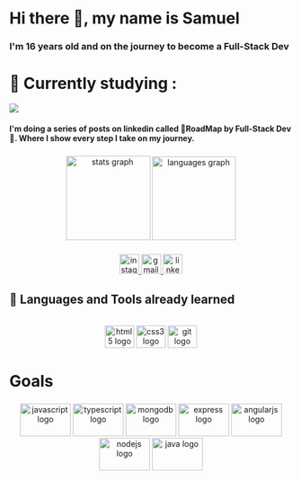 # Hi there 👋, my name is Samuel
### I'm 16 years old and on the journey to become a Full-Stack Dev


#  🔭 Currently studying :

<img src="https://img.icons8.com/color/48/000000/javascript--v1.png"/>


#### I'm doing a series of posts on linkedin called 🚩RoadMap by Full-Stack Dev🚩. Where I show every step I take on my journey.


###

<div align="center">
  <img src="https://github-readme-stats.vercel.app/api?hide_title=false&hide_rank=false&show_icons=true&include_all_commits=true&count_private=true&disable_animations=false&theme=react&locale=pt-br&hide_border=true&custom_title=Godoi's GitHub &username=SamuelGodoi" height="150" alt="stats graph"  />
  <img src="https://github-readme-stats.vercel.app/api/top-langs?locale=pt-br&hide_title=false&layout=compact&card_width=320&langs_count=6&theme=react&hide_border=true&custom_title=Most Used Languages&username=SamuelGodoi" height="149" alt="languages graph"  />
</div>

###


<div>

  <div align="center">
  <a href="https://www.instagram.com/samuellgodoi._/" target="_blank">
    <img src="https://img.shields.io/static/v1?message=Instagram&logo=instagram&label=&color=E4405F&logoColor=white&labelColor=&style=for-the-badge" height="35" alt="instagram logo"  />
  </a>
  <a href="mailto:samlucenagodoi@gmail.com" target="_blank">
    <img src="https://img.shields.io/static/v1?message=Gmail&logo=gmail&label=&color=D14836&logoColor=white&labelColor=&style=for-the-badge" height="35" alt="gmail logo"  />
  </a>
  <a href="https://www.linkedin.com/in/samuel-lucena-godoi-595b67202/" target="_blank">
    <img src="https://img.shields.io/static/v1?message=LinkedIn&logo=linkedin&label=&color=0077B5&logoColor=white&labelColor=&style=for-the-badge" height="35" alt="linkedin logo"  />
  </a>
</div>


</div>

  
## 🚀 Languages and Tools already learned
<br>
<div align="center">
  <img src="https://cdn.jsdelivr.net/gh/devicons/devicon/icons/html5/html5-plain-wordmark.svg" height="40" width="52" alt="html5 logo"  />
  <img src="https://cdn.jsdelivr.net/gh/devicons/devicon/icons/css3/css3-plain-wordmark.svg" height="40" width="52" alt="css3 logo"  />
  <img src="https://cdn.jsdelivr.net/gh/devicons/devicon/icons/git/git-plain.svg" height="40" width="52" alt="git logo"  />
</div>
  
</div>


# Goals 

###

<div align="center">
  <div align="center">
  
  <img src="https://cdn.jsdelivr.net/gh/devicons/devicon/icons/javascript/javascript-original.svg" height="58" width="90" alt="javascript logo"  />
  <img src="https://cdn.jsdelivr.net/gh/devicons/devicon/icons/typescript/typescript-plain.svg" height="58" width="90" alt="typescript logo"  />
  <img src="https://cdn.jsdelivr.net/gh/devicons/devicon/icons/mongodb/mongodb-original.svg" height="58" width="90" alt="mongodb logo"  />
  <img src="https://cdn.jsdelivr.net/gh/devicons/devicon/icons/express/express-original.svg" height="58" width="90" alt="express logo"  />
  <img src="https://cdn.jsdelivr.net/gh/devicons/devicon/icons/angularjs/angularjs-original.svg" height="58" width="90" alt="angularjs logo"  />
  <img src="https://cdn.jsdelivr.net/gh/devicons/devicon/icons/nodejs/nodejs-original.svg" height="58" width="90" alt="nodejs logo"  />
  <img src="https://cdn.jsdelivr.net/gh/devicons/devicon/icons/java/java-original.svg" height="58" width="90" alt="java logo"  />
</div>

</div>

###

###


